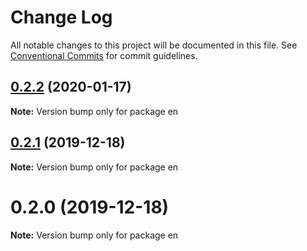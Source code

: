 # Change Log

All notable changes to this project will be documented in this file.
See [Conventional Commits](https://conventionalcommits.org) for commit guidelines.

## [0.2.2](https://github.com/Ganevru/gatsby-theme-ganevru/compare/en@0.2.1...en@0.2.2) (2020-01-17)

**Note:** Version bump only for package en





## [0.2.1](https://github.com/Ganevru/gatsby-theme-ganevru/compare/en@0.2.0...en@0.2.1) (2019-12-18)

**Note:** Version bump only for package en





# 0.2.0 (2019-12-18)

**Note:** Version bump only for package en

